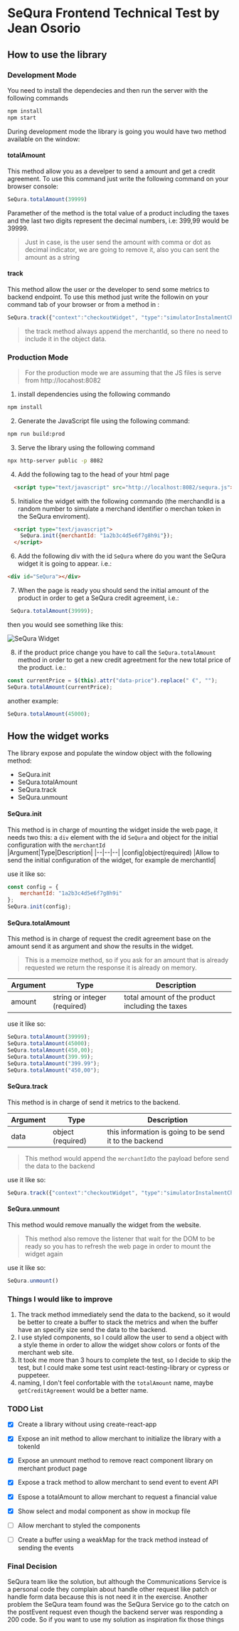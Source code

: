 # SeQura Frontend Technical Test by Jean Osorio

## How to use the library
### Development Mode

You need to install the dependecies and then run the server with the following commands

```bash
npm install
npm start
```
During development mode the library is going  you would have two method available on the window:

#### totalAmount

This method allow you as a develper to send a amount and get a credit agreement. To use this command just write the following command on your browser console:

```javascript
SeQura.totalAmount(39999)
```

Paramether of the method is the total value of a product including the taxes and the last two digits represent the decimal numbers, i.e: 399,99  would be 39999.

> Just in case, is the user send the amount with comma or dot as decimal indicator, we are going to remove it, also you can sent the amount as a string

#### track

This method allow the user or the developer to send some metrics to backend endpoint. To use this method just write the followin on your command tab of your browser or from a method in :

```javascript
SeQura.track({"context":"checkoutWidget", "type":"simulatorInstalmentChanged", "selectedInstalment": 12})
```

> the track method always append the merchantId, so there no need to include it in the object data.

### Production Mode

> For the production mode we are assuming that the JS files is serve from http://locahost:8082

 1. install dependencies using the following commando 

```bash
npm install
``` 
 2. Generate the JavaScript file using the following command:

```bash
npm run build:prod
```
 3. Serve the library using the following command
```bash
npx http-server public -p 8082
```
4. Add the following tag to the head of your html page
```html
  <script type="text/javascript" src="http://localhost:8082/sequra.js"></script>
```
 5. Initialice the widget with the following commando (the merchandId is a random number to simulate a merchand identifier o merchan token in the SeQura enviroment). 
```html
  <script type="text/javascript">
    SeQura.init({merchantId: "1a2b3c4d5e6f7g8h9i"});
  </script>
```
 6. Add the following div with the id `SeQura` where do you want the SeQura widget it is going to appear. i.e.:
```html
<div id="SeQura"></div>
```
 7. When the page is ready you should send the initial amount of the product in order to get a SeQura credit agreement, i.e.:

```javascript
 SeQura.totalAmount(39999);
```
then you would see something like this:

![SeQura Widget](docImages/widget.png "SeQuraWidget")

8. if the product price change you have to call the `SeQura.totalAmount` method in order to get a new credit agreetment for the new total price of the product. i.e.:

```javascript
const currentPrice = $(this).attr("data-price").replace(" €", "");
SeQura.totalAmount(currentPrice);
```

another example:

```javascript
SeQura.totalAmount(45000);
```


## How the widget works

The library expose and populate the window object with the following method:

 - SeQura.init
 - SeQura.totalAmount
 - SeQura.track
 - SeQura.unmount

#### SeQura.init
This method is in charge of mounting the widget inside the web page, it needs two this: a `div` element with the id `SeQura` and object for the initial configuration with the `merchantId`  
|Argument|Type|Description|
|--|--|--|
|config|object(required)  |Allow to send the initial configuration of the widget, for example de merchantId|

use it like so:
```javascript
const config = {
	merchantId: "1a2b3c4d5e6f7g8h9i"
};
SeQura.init(config);
```

#### SeQura.totalAmount
This method is in charge of request the credit agreement base on the amount send it as argument and show the results in the widget.

> This is a memoize method, so if you ask for an amount that is already
> requested we return the response it is already on memory.

|Argument|Type|Description|
|--|--|--|
|amount|string or integer (required)  |total amount of the product including the taxes|

use it like so:
```javascript
SeQura.totalAmount(39999);
SeQura.totalAmount(45000);
SeQura.totalAmount(450,00);
SeQura.totalAmount(399.99);
SeQura.totalAmount("399.99");
SeQura.totalAmount("450,00");
```

#### SeQura.track
This method is in charge of send it metrics to the backend.

|Argument|Type|Description|
|--|--|--|
|data|object (required)|this information is going to be send it to the backend|

> This method would append the `merchantId`to the payload before send the data to the backend

use it like so:
```javascript
SeQura.track({"context":"checkoutWidget", "type":"simulatorInstalmentChanged", "selectedInstalment": 12})
```

#### SeQura.unmount
This method would remove manually the widget from the website.

> This method also remove the listener that wait for the DOM to be ready so you has to refresh the web page in order to mount the widget again

use it like so:
```javascript
SeQura.unmount()
```

### Things I would like to improve

 1. The track method immediately send the data to the backend, so it would be better to create a buffer to stack the metrics and when the buffer have an specify size send the data to the backend.
 2. I use styled components, so I could allow the user to send a object with a style theme in order to allow the widget show colors or fonts of the merchant web site.
 3. It took me more than 3 hours to complete the test, so I decide to skip the test, but I could make some test usint react-testing-library or cypress or puppeteer.
 4. naming, I don't feel confortable with the `totalAmount` name, maybe `getCreditAgreement` would be a better name.

### TODO List

- [X] Create a library without using create-react-app
- [X] Expose an init method to allow merchant to initialize the library with a tokenId
- [X] Expose an unmount method to remove react component library on merchant product page
- [X] Expose a track method to allow merchant to send event to event API
- [X] Espose a totalAmount to allow merchant to request a financial value
- [X] Show select and modal component as show in mockup file
- [ ] Allow merchant to styled the components
- [ ] Create a buffer using a weakMap for the track method instead of sending the events 


### Final Decision

SeQura team like the solution, but although the Communications Service is a personal code they complain about handle other request like patch or handle form data because this is not need it in the exercise. Another problem the SeQura team found was the SeQura Service go to the catch on the postEvent request even though the backend server was responding a 200 code. So if you want to use my solution as inspiration fix those things 
